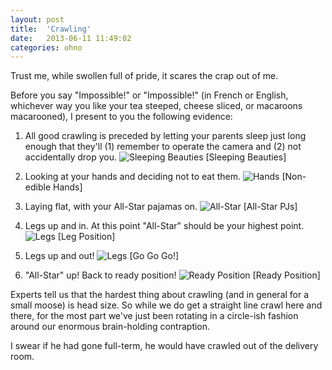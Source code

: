 ```yaml
---
layout: post
title:  'Crawling'
date:   2013-06-11 11:49:02
categories: ohno
---
```


Trust me, while swollen full of pride, it scares the crap out of me.

Before you say "Impossible!" or "Impossible!" (in French or English, whichever way you like your tea steeped, cheese sliced, or macaroons macarooned), I present to you the following evidence:

1. All good crawling is preceded by letting your parents sleep just long enough that they'll (1) remember to operate the camera and (2) not accidentally drop you.
![Sleeping Beauties](/images/sleeping_beauties.jpg "Sleeping Beauties")
\[Sleeping Beauties\]

2. Looking at your hands and deciding not to eat them.
![Hands](/images/IMG_3626.jpg "Hands")
\[Non-edible Hands\]

3. Laying flat, with your All-Star pajamas on.
![All-Star](/images/IMG_3631.jpg "All-Star")
\[All-Star PJs\]

4. Legs up and in.  At this point "All-Star" should be your highest point.
![Legs](/images/IMG_3628.jpg "Legs")
\[Leg Position\]

5. Legs up and out!
![Legs](/images/IMG_3633.jpg "Legs")
\[Go Go Go!\]

6. "All-Star" up! Back to ready position!
![Ready Position](/images/IMG_3635.jpg "Ready Position")
\[Ready Position\]

Experts tell us that the hardest thing about crawling (and in general for a small moose) is head size.  So while we do get a straight line crawl here and there, for the most part we've just been rotating in a circle-ish fashion around our enormous brain-holding contraption.

I swear if he had gone full-term, he would have crawled out of the delivery room.
